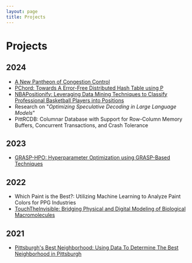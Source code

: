 ```yaml
---
layout: page
title: Projects
---
```


# Projects

## 2024

- [A New Pantheon of Congestion Control](https://github.com/shinwookim/NewPantheon)
- [PChord: Towards A Error-Free Distributed Hash Table using P](https://github.com/shinwookim/PChord)
- [NBAPositionify: Leveraging Data Mining Techniques to Classify Professional Basketball Players into Positions](https://github.com/shinwookim/NBAPositionify)
- Research on "_Optimizing Speculative Decoding in Large Language Models_"
- PittRCDB: Columnar Database with Support for Row-Column Memory Buffers, Concurrent Transactions, and Crash Tolerance

## 2023

- [GRASP-HPO: Hyperparameter Optimization using GRASP-Based Techniques](https://github.com/shinwookim/GRASP-HPO)

## 2022

- Which Paint is the Best?: Utilizing Machine Learning to Analyze Paint Colors for PPG Industries
- [TouchTheInvisible: Bridging Physical and Digital Modeling of Biological Macromolecules](https://www.touchtheinvisible.com/)

## 2021

- [Pittsburgh's Best Neighborhood: Using Data To Determine The Best Neighborhood in Pittsburgh](https://github.com/shinwookim/PGH-Best-Neighborhood)

